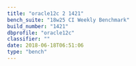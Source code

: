 ```yaml
---
title: "oracle12c 2 1421"
bench_suite: "18w25 CI Weekly Benchmark"
build_number: "1421"
dbprofile: "oracle12c"
classifier: ""
date: 2018-06-18T06:51:06
type: "bench"
---
```

